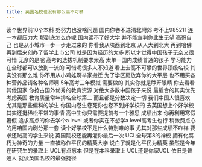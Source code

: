 ```yaml
---
title: 英国名校也没有那么高不可攀
---
```

读个世界前10个本科
努努力也没啥问题
国内你卷不进清北附郊
考不上985211
连一本都压力大
那到底怎么办呢
国内读不了好大学
并不能宣判你此生无望
亮哥自己
也是从小城市一步一步走过来的
你看我从陕西到北京
从人大到北大
再到哈佛
再到后来创办了留学上市公司
就是因为经历的太多
所以才觉得中国孩子无奈又很可惜
无奈的是呢
高考的选拔机制要求太高
太单一国内成绩普通的孩子
学习能力在全球都可以放到一流的
可惜呢很多人不知道
看上去高不可攀的世界顶级名校
其实没有那么难
你不用从小鸡娃啊举家搬迁
为了学区房放弃你的大平层
也不用买各种营养品请各种名师啊
5年高考三年模拟
需要做的
其实你就是睁开眼睛
你去看看其他国家
你抢占国外优秀的教育资源
对绝大多数中国孩子来说
最适合的其实优先考虑英国
教育质量常年排名全球第二
而且都是分数决定一切
我们中国人很喜欢
尤其是那些偏科的学生
你国内卷生卷死你也卷不到好学校的
去英国想上个好学校
其实还挺稀松平常的事情
高中生你只需要提前考一个雅思
成绩出来
你再利用寒假暑假
追求高点的你去学个a
level
或者你实在不想学a level高考生也行
稍微费点心的用咱国内刷分那一套
读个好学校不是什么特别难的事
尤其对那些成绩不咋样
要求还贼高的学生来说
英国院校还能再灌你最后一次
UCL全球第8的神校
拥有化腐朽为神奇的力量
一直被称作平民的精英大学
说白了就是化平民为精英
虽然是今年在研究生的录取上
UCL有点忘本
但是在本科录取上
UCL还是你家UCL
依旧是普通人
就读英国名校的最强捷径

